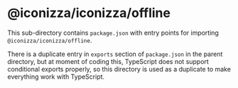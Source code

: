 # @iconizza/iconizza/offline

This sub-directory contains `package.json` with entry points for importing `@iconizza/iconizza/offline`.

There is a duplicate entry in `exports` section of `package.json` in the parent directory, but at moment of coding this, TypeScript does not support conditional exports properly, so this directory is used as a duplicate to make everything work with TypeScript.
